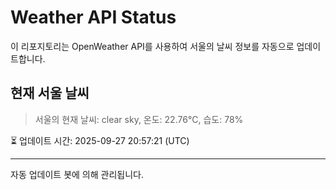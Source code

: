 
# Weather API Status

이 리포지토리는 OpenWeather API를 사용하여 서울의 날씨 정보를 자동으로 업데이트합니다.

## 현재 서울 날씨
> 서울의 현재 날씨: clear sky, 온도: 22.76°C, 습도: 78%

⏳ 업데이트 시간: 2025-09-27 20:57:21 (UTC)

---
자동 업데이트 봇에 의해 관리됩니다.
